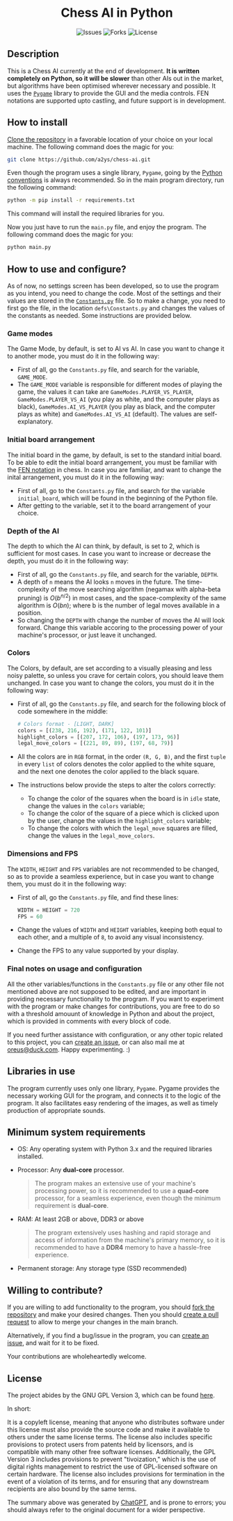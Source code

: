 <div align="center">

# Chess AI in Python

![Issues](https://img.shields.io/github/issues/a2ys/chess-ai?style=for-the-badge) ![Forks](https://img.shields.io/github/forks/a2ys/chess-ai?style=for-the-badge) ![License](https://img.shields.io/github/license/a2ys/chess-ai?style=for-the-badge)

</div>

## Description

This is a Chess AI currently at the end of development. **It is written completely on Python, so it will be slower** than other AIs out in the market, but algorithms have been optimised wherever necessary and possible. It uses the [`Pygame`](pygame.org) library to provide the GUI and the media controls. FEN notations are supported upto castling, and future support is in development.

## How to install

[Clone the repository](https://github.com/git-guides/git-clone) in a favorable location of your choice on your local machine. The following command does the magic for you:

```sh
git clone https://github.com/a2ys/chess-ai.git
```

Even though the program uses a single library, `Pygame`, going by the [Python conventions](https://docs.python.org/3/tutorial/venv.html#:~:text=A%20common%20convention%20is%20to%20put%20this%20list%20in%20a%20requirements.txt%20file) is always recommended. So in the main program directory, run the following command:

```sh
python -m pip install -r requirements.txt
```
This command will install the required libraries for you.

Now you just have to run the `main.py` file, and enjoy the program. The following command does the magic for you:

```sh
python main.py
```

## How to use and configure?

As of now, no settings screen has been developed, so to use the program as you intend, you need to change the code. Most of the settings and their values are stored in the [`Constants.py`](https://github.com/a2ys/chess-ai/blob/master/defs/Constants.py) file. So to make a change, you need to first go the file, in the location `defs\Constants.py` and changes the values of the constants as needed. Some instructions are provided below.

### Game modes

The Game Mode, by default, is set to AI vs AI. In case you want to change it to another mode, you must do it in the following way:

- First of all, go the `Constants.py` file, and search for the variable, `GAME_MODE`.
- The `GAME_MODE` variable is responsible for different modes of playing the game, the values it can take are `GameModes.PLAYER_VS_PLAYER`, `GameModes.PLAYER_VS_AI` (you play as white, and the computer plays as black), `GameModes.AI_VS_PLAYER` (you play as black, and the computer plays as white) and `GameModes.AI_VS_AI` (default). The values are self-explanatory.

### Initial board arrangement

The initial board in the game, by default, is set to the standard initial board. To be able to edit the initial board arrangement, you must be familiar with the [FEN notation](https://www.chess.com/terms/fen-chess) in chess. In case you are familiar, and want to change the inital arrangement, you must do it in the following way:

- First of all, go to the `Constants.py` file, and search for the variable `initial_board`, which will be found in the beginning of the Python file.
- After getting to the variable, set it to the board arrangement of your choice.

### Depth of the AI

The depth to which the AI can think, by default, is set to 2, which is sufficient for most cases. In case you want to increase or decrease the depth, you must do it in the following way:

- First of all, go the `Constants.py` file, and search for the variable, `DEPTH`.
- A depth of `n` means the AI looks `n` moves in the future. The time-complexity of the move searching algorithm (negamax with alpha-beta pruning) is $O(b^{n/2})$ in most cases, and the space-complexity of the same algorithm is $O(bn)$; where b is the number of legal moves available in a position.
- So changing the `DEPTH` with change the number of moves the AI will look forward. Change this variable accoring to the processing power of your machine's processor, or just leave it unchanged.

### Colors

The Colors, by default, are set according to a visually pleasing and less noisy palette, so unless you crave for certain colors, you should leave them unchanged. In case you want to change the colors, you must do it in the following way:

- First of all, go the `Constants.py` file, and search for the following block of code somewhere in the middle:

    ```python
    # Colors format - [LIGHT, DARK]
    colors = [(238, 216, 192), (171, 122, 101)]
    highlight_colors = [(207, 172, 106), (197, 173, 96)]
    legal_move_colors = [(221, 89, 89), (197, 68, 79)]
    ```
- All the colors are in `RGB` format, in the order `(R, G, B)`, and the first `tuple` in every `list` of colors denotes the color applied to the white square, and the next one denotes the color applied to the black square.
- The instructions below provide the steps to alter the colors correctly:
    - To change the color of the squares when the board is in `idle` state, change the values in the `colors` variable;
    - To change the color of the square of a piece which is clicked upon by the user, change the values in the `highlight_colors` variable;
    - To change the colors with which the `legal_move` squares are filled, change the values in the `legal_move_colors`.

### Dimensions and FPS

The `WIDTH`, `HEIGHT` and `FPS` variables are not recommended to be changed, so as to provide a seamless experience, but in case you want to change them, you must do it in the following way:

- First of all, go the `Constants.py` file, and find these lines:

    ```python
    WIDTH = HEIGHT = 720
    FPS = 60
    ```
- Change the values of `WIDTH` and `HEIGHT` variables, keeping both equal to each other, and a multiple of `8`, to avoid any visual inconsistency.
- Change the FPS to any value supported by your display.

### Final notes on usage and configuration

All the other variables/functions in the `Constants.py` file or any other file not mentioned above are not supposed to be edited, and are important in providing necessary functionality to the program. If you want to experiment with the program or make changes for contributions, you are free to do so with a threshold amouunt of knowledge in Python and about the project, which is provided in comments with every block of code.

If you need further assistance with configuration, or any other topic related to this project, you can [create an issue](https://github.com/a2ys/chess-ai/issues/new/choose), or can also mail me at [oreus@duck.com](mailto:oreus@duck.com). Happy experimenting. :)

## Libraries in use

The program currently uses only one library, `Pygame`.
Pygame provides the necessary working GUI for the program, and connects it to the logic of the program. It also facilitates easy rendering of the images, as well as timely production of appropriate sounds.

## Minimum system requirements

- OS: Any operating system with Python 3.x and the required libraries installed.
- Processor: Any **dual-core** processor.

  > The program makes an extensive use of your machine's processing power, so it is recommended to use a **quad-core** processor, for a seamless experience, even though the minimum requirement is **dual-core**.
- RAM: At least 2GB or above, DDR3 or above

  > The program extensively uses hashing and rapid storage and access of information from the machine's primary memory, so it is recommended to have a  **DDR4** memory to have a hassle-free experience.
- Permanent storage: Any storage type (SSD recommended)

## Willing to contribute?

If you are willing to add functionality to the program, you should [fork the repository](https://github.com/a2ys/chess-ai/fork) and make your desired changes. Then you should [create a pull request](https://github.com/a2ys/chess-ai/compare) to allow to merge your changes in the main branch.

Alternatively, if you find a bug/issue in the program, you can [create an issue](https://github.com/a2ys/chess-ai/issues/new/choose), and wait for it to be fixed.

Your contributions are wholeheartedly welcome.

## License

The project abides by the GNU GPL Version 3, which can be found [here](https://github.com/a2ys/chess-ai/blob/master/LICENSE.md).

In short:

It is a copyleft license, meaning that anyone who distributes software under this license must also provide the source code and make it available to others under the same license terms. The license also includes specific provisions to protect users from patents held by licensors, and is compatible with many other free software licenses. Additionally, the GPL Version 3 includes provisions to prevent "tivoization," which is the use of digital rights management to restrict the use of GPL-licensed software on certain hardware. The license also includes provisions for termination in the event of a violation of its terms, and for ensuring that any downstream recipients are also bound by the same terms.

The summary above was generated by [ChatGPT](https://chat.openai.com), and is prone to errors; you should always refer to the original document for a wider perspective.
